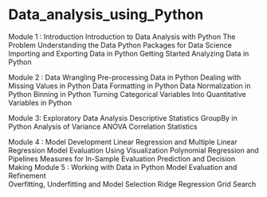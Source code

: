 # Data_analysis_using_Python
Module 1 :
Introduction
Introduction to Data Analysis with Python
The Problem
Understanding the Data
Python Packages for Data Science
Importing and Exporting Data in Python
Getting Started Analyzing Data in Python

Module 2 :
Data Wrangling
Pre-processing Data in Python
Dealing with Missing Values in Python
Data Formatting in Python
Data Normalization in Python
Binning in Python
Turning Categorical Variables Into Quantitative Variables in Python

Module 3:
Exploratory Data Analysis
Descriptive Statistics
GroupBy in Python
Analysis of Variance ANOVA
Correlation
Statistics

Module 4 :
Model Development
Linear Regression and Multiple Linear Regression
Model Evaluation Using Visualization
Polynomial Regression and Pipelines
Measures for In-Sample Evaluation
Prediction and Decision Making
Module 5 :
Working with Data in Python
Model Evaluation and Refinement   
Overfitting, Underfitting and Model Selection 
Ridge Regression
Grid Search
